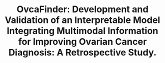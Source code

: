 ---
title: "OvcaFinder: Development and Validation of an Interpretable Model Integrating Multimodal Information for Improving Ovarian Cancer Diagnosis: A Retrospective Study."
authors: "Huiling Xiang&#42, Yongjie Xiao&#42, Fang Li&#42, Chunyan Li, Lixian Liu, Tingting Deng, Cuiju Yan, **Fengtao Zhou**, Xi Wang, Jinjing Ou, Qingguang Lin, Ruixia Hong, Lishu Huang, **Luyang Luo**, Huangjing Lin, Xi Lin#, **Hao Chen#**."
pub_date: "2024-03-27" #Date of publication. Change from Biorxiv date to Journal date once accepted
doi: "10.1038/s41467-024-46700-2"
image: "/static/img/pub/2024_ovca.png" 
journal: "Nature Communications" #Journal Abbreviation
github: 
  - url: "Xiao-OMG/OvcaFinder"
---